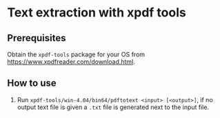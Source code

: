# Text extraction with xpdf tools

## Prerequisites
Obtain the `xpdf-tools` package for your OS from https://www.xpdfreader.com/download.html.

## How to use
1. Run `xpdf-tools/win-4.04/bin64/pdftotext <input> [<output>]`, if no output text file is given a `.txt` file is generated next to the input file.